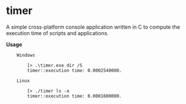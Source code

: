 # timer

A simple cross-platform console application written in C to compute the execution time of scripts and applications.


**Usage**

		Windows

			[> .\timer.exe dir /S
			timer::execution time: 0.0002540000.
			
		Linux

			[> ./timer ls -a
			timer::execution time: 0.0001600000.

